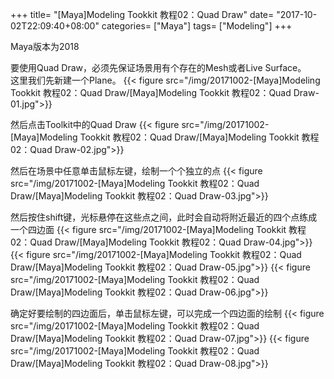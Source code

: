 +++
title= "[Maya]Modeling Tookkit 教程02：Quad Draw"
date= "2017-10-02T22:09:40+08:00"
categories= ["Maya"]
tags= ["Modeling"]
+++

Maya版本为2018

要使用Quad Draw，必须先保证场景用有个存在的Mesh或者Live Surface。  
这里我们先新建一个Plane。
{{< figure src="/img/20171002-[Maya]Modeling Tookkit 教程02：Quad Draw/[Maya]Modeling Tookkit 教程02：Quad Draw-01.jpg">}}

然后点击Toolkit中的Quad Draw
{{< figure src="/img/20171002-[Maya]Modeling Tookkit 教程02：Quad Draw/[Maya]Modeling Tookkit 教程02：Quad Draw-02.jpg">}}

然后在场景中任意单击鼠标左键，绘制一个个独立的点
{{< figure src="/img/20171002-[Maya]Modeling Tookkit 教程02：Quad Draw/[Maya]Modeling Tookkit 教程02：Quad Draw-03.jpg">}}

然后按住shift键，光标悬停在这些点之间，此时会自动将附近最近的四个点练成一个四边面
{{< figure src="/img/20171002-[Maya]Modeling Tookkit 教程02：Quad Draw/[Maya]Modeling Tookkit 教程02：Quad Draw-04.jpg">}}
{{< figure src="/img/20171002-[Maya]Modeling Tookkit 教程02：Quad Draw/[Maya]Modeling Tookkit 教程02：Quad Draw-05.jpg">}}
{{< figure src="/img/20171002-[Maya]Modeling Tookkit 教程02：Quad Draw/[Maya]Modeling Tookkit 教程02：Quad Draw-06.jpg">}}

确定好要绘制的四边面后，单击鼠标左键，可以完成一个四边面的绘制
{{< figure src="/img/20171002-[Maya]Modeling Tookkit 教程02：Quad Draw/[Maya]Modeling Tookkit 教程02：Quad Draw-07.jpg">}}
{{< figure src="/img/20171002-[Maya]Modeling Tookkit 教程02：Quad Draw/[Maya]Modeling Tookkit 教程02：Quad Draw-08.jpg">}}

